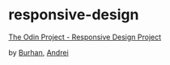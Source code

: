 # responsive-design

[The Odin Project - Responsive Design Project](https://www.theodinproject.com/courses/html5-and-css3/lessons/responsive-design)

by [Burhan](https://github.com/btuerker), [Andrei](https://github.com/andreimorosan29)